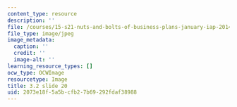 ```yaml
---
content_type: resource
description: ''
file: /courses/15-s21-nuts-and-bolts-of-business-plans-january-iap-2014/2073e18f5a5bcfb27b69292fdaf38988_Slide20.JPG
file_type: image/jpeg
image_metadata:
  caption: ''
  credit: ''
  image-alt: ''
learning_resource_types: []
ocw_type: OCWImage
resourcetype: Image
title: 3.2 slide 20
uid: 2073e18f-5a5b-cfb2-7b69-292fdaf38988
---
```

